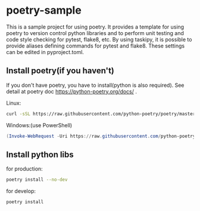 # poetry-sample

This is a sample project for using poetry. It provides a template for using poetry to version control python libraries and to perform unit testing and code style checking for pytest, flake8, etc.
By using taskipy, it is possible to provide aliases defining commands for pytest and flake8. These settings can be edited in pyproject.toml.

## Install poetry(if you haven't)
If you don't have poetry, you have to install(python is also required). See detail at poetry doc https://python-poetry.org/docs/ .

Linux:
```bash
curl -sSL https://raw.githubusercontent.com/python-poetry/poetry/master/get-poetry.py | python -
```

Windows:(use PowerShell)
```powershell
(Invoke-WebRequest -Uri https://raw.githubusercontent.com/python-poetry/poetry/master/get-poetry.py -UseBasicParsing).Content | python -
```


## Install python libs
for production:
```bash
poetry install --no-dev
```

for develop:
```bash
poetry install
```
